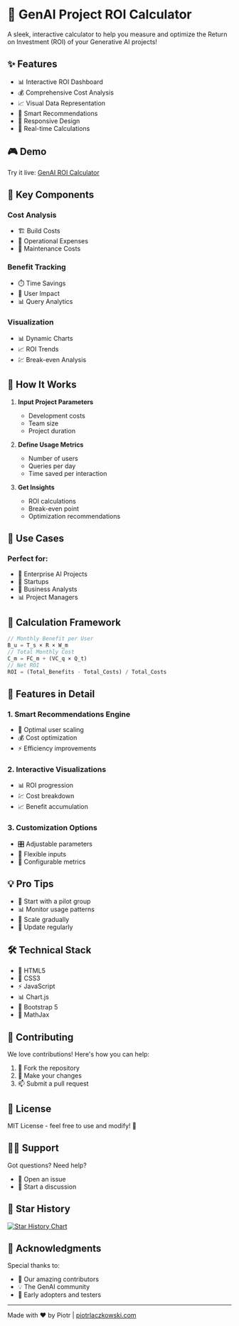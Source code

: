 # 🚀 GenAI Project ROI Calculator

A sleek, interactive calculator to help you measure and optimize the Return on Investment (ROI) of your Generative AI projects!

## ✨ Features

- 📊 Interactive ROI Dashboard
- 💰 Comprehensive Cost Analysis
- 📈 Visual Data Representation
- 🎯 Smart Recommendations
- 📱 Responsive Design
- 🧮 Real-time Calculations

## 🎮 Demo

Try it live: [GenAI ROI Calculator](https://piotrlaczkowski/genai-roi-vs-rentability-simulator/genai-roi-calculator)

## 🔧 Key Components

### Cost Analysis
- 🏗️ Build Costs
- 💸 Operational Expenses
- 🔄 Maintenance Costs

### Benefit Tracking
- ⏱️ Time Savings
- 👥 User Impact
- 📊 Query Analytics

### Visualization
- 📊 Dynamic Charts
- 📈 ROI Trends
- 💹 Break-even Analysis

## 🧪 How It Works

1. **Input Project Parameters**
   - Development costs
   - Team size
   - Project duration

2. **Define Usage Metrics**
   - Number of users
   - Queries per day
   - Time saved per interaction

3. **Get Insights**
   - ROI calculations
   - Break-even point
   - Optimization recommendations

## 🎯 Use Cases

### Perfect for:
- 🏢 Enterprise AI Projects
- 🚀 Startups
- 💼 Business Analysts
- 📊 Project Managers


## 🔢 Calculation Framework
```javascript
// Monthly Benefit per User
B_u = T_s × R × W_m
// Total Monthly Cost
C_m = FC_m + (VC_q × Q_t)
// Net ROI
ROI = (Total_Benefits - Total_Costs) / Total_Costs
```

## 🎨 Features in Detail

### 1. Smart Recommendations Engine
- 🎯 Optimal user scaling
- 💰 Cost optimization
- ⚡ Efficiency improvements

### 2. Interactive Visualizations
- 📊 ROI progression
- 💹 Cost breakdown
- 📈 Benefit accumulation

### 3. Customization Options
- 🎛️ Adjustable parameters
- 🎨 Flexible inputs
- 🔧 Configurable metrics


## 💡 Pro Tips

- 🎯 Start with a pilot group
- 📊 Monitor usage patterns
- 💪 Scale gradually
- 🔄 Update regularly

## 🛠️ Technical Stack

- 📱 HTML5
- 🎨 CSS3
- ⚡ JavaScript
- 📊 Chart.js
- 🎯 Bootstrap 5
- 🧮 MathJax

## 🤝 Contributing

We love contributions! Here's how you can help:

1. 🍴 Fork the repository
2. 🔧 Make your changes
3. 📫 Submit a pull request

## 📜 License

MIT License - feel free to use and modify! 🎉

## 🙋‍♂️ Support

Got questions? Need help?
- 📧 Open an issue
- 💬 Start a discussion

## 🌟 Star History

[![Star History Chart](https://api.star-history.com/svg?repos=yourusername/genai-roi-calculator&type=Date)](https://star-history.com/#yourusername/genai-roi-calculator&Date)

## 🎉 Acknowledgments

Special thanks to:
- 🚀 Our amazing contributors
- 💡 The GenAI community
- 🎯 Early adopters and testers

---

Made with ❤️ by Piotr | [piotrlaczkowski.com](piotrlaczkowski.com)